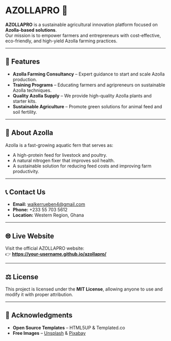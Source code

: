 # AZOLLAPRO 🌱

**AZOLLAPRO** is a sustainable agricultural innovation platform focused on **Azolla-based solutions**.  
Our mission is to empower farmers and entrepreneurs with cost-effective, eco-friendly, and high-yield Azolla farming practices.

---

## 🌟 Features
- **Azolla Farming Consultancy** – Expert guidance to start and scale Azolla production.
- **Training Programs** – Educating farmers and agripreneurs on sustainable Azolla techniques.
- **Quality Azolla Supply** – We provide high-quality Azolla plants and starter kits.
- **Sustainable Agriculture** – Promote green solutions for animal feed and soil fertility.

---

## 🌿 About Azolla
Azolla is a fast-growing aquatic fern that serves as:
- A high-protein feed for livestock and poultry.
- A natural nitrogen fixer that improves soil health.
- A sustainable solution for reducing feed costs and improving farm productivity.

---

## 📞 Contact Us
- **Email:** walkerrueben4@gmail.com  
- **Phone:** +233 55 703 5612  
- **Location:** Western Region, Ghana

---

## 🌐 Live Website
Visit the official AZOLLAPRO website:  
👉 **https://your-username.github.io/azollapro/**

---

## ⚖ License
This project is licensed under the **MIT License**, allowing anyone to use and modify it with proper attribution.

---

## 🙌 Acknowledgments
- **Open Source Templates** – HTML5UP & Templated.co  
- **Free Images** – [Unsplash](https://unsplash.com/) & [Pixabay](https://pixabay.com/)

